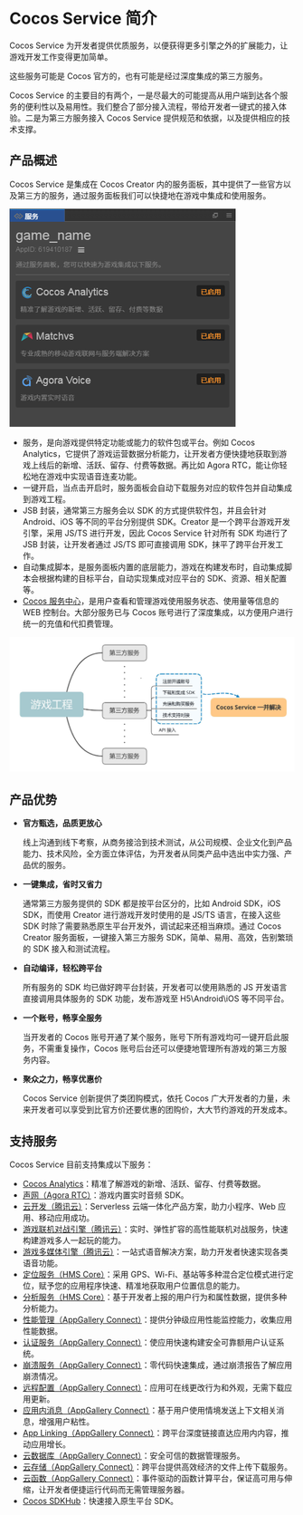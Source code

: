 # Cocos Service 简介

Cocos Service 为开发者提供优质服务，以便获得更多引擎之外的扩展能力，让游戏开发工作变得更加简单。

这些服务可能是 Cocos 官方的，也有可能是经过深度集成的第三方服务。

Cocos Service 的主要目的有两个，一是尽最大的可能提高从用户端到达各个服务的便利性以及易用性。我们整合了部分接入流程，带给开发者一键式的接入体验。二是为第三方服务接入 Cocos Service 提供规范和依据，以及提供相应的技术支撑。

## 产品概述

Cocos Service 是集成在 Cocos Creator 内的服务面板，其中提供了一些官方以及第三方的服务，通过服务面板我们可以快捷地在游戏中集成和使用服务。

![](image/service.png)

* 服务，是向游戏提供特定功能或能力的软件包或平台。例如 Cocos Analytics，它提供了游戏运营数据分析能力，让开发者方便快捷地获取到游戏上线后的新增、活跃、留存、付费等数据。再比如 Agora RTC，能让你轻松地在游戏中实现语音连麦功能。
* 一键开启，当点击开启时，服务面板会自动下载服务对应的软件包并自动集成到游戏工程。
* JSB 封装，通常第三方服务会以 SDK 的方式提供软件包，并且会针对 Android、iOS 等不同的平台分别提供 SDK。Creator 是一个跨平台游戏开发引擎，采用 JS/TS 进行开发，因此 Cocos Service 针对所有 SDK 均进行了 JSB 封装，让开发者通过 JS/TS 即可直接调用 SDK，抹平了跨平台开发工作。
* 自动集成脚本，是服务面板内置的底层能力，游戏在构建发布时，自动集成脚本会根据构建的目标平台，自动实现集成对应平台的 SDK、资源、相关配置等。
* [Cocos 服务中心](https://account.cocos.com/#/services)，是用户查看和管理游戏使用服务状态、使用量等信息的 WEB 控制台。大部分服务已与 Cocos 账号进行了深度集成，以方便用户进行统一的充值和代扣费管理。

![](image/about-normal-intergate.jpg)


## 产品优势

- **官方甄选，品质更放心**

  线上沟通到线下考察，从商务接洽到技术测试，从公司规模、企业文化到产品能力、技术风险，全方面立体评估，为开发者从同类产品中选出中实力强、产品优的服务。

- **一键集成，省时又省力**

  通常第三方服务提供的 SDK 都是按平台区分的，比如 Android SDK，iOS SDK，而使用 Creator 进行游戏开发时使用的是 JS/TS 语言，在接入这些 SDK 时除了需要熟悉原生平台开发外，调试起来还相当麻烦。通过 Cocos Creator 服务面板，一键接入第三方服务 SDK，简单、易用、高效，告别繁琐的 SDK 接入和测试流程。

- **自动编译，轻松跨平台**

  所有服务的 SDK 均已做好跨平台封装，开发者可以使用熟悉的 JS 开发语言直接调用具体服务的 SDK 功能，发布游戏至 H5\Android\iOS 等不同平台。

- **一个账号，畅享全服务**

  当开发者的 Cocos 账号开通了某个服务，账号下所有游戏均可一键开启此服务，不需重复操作，Cocos 账号后台还可以便捷地管理所有游戏的第三方服务内容。

- **聚众之力，畅享优惠价**

  Cocos Service 创新提供了类团购模式，依托 Cocos 广大开发者的力量，未来开发者可以享受到比官方价还要优惠的团购价，大大节约游戏的开发成本。

## 支持服务

Cocos Service 目前支持集成以下服务：

- [Cocos Analytics](cocos-analytics.md)：精准了解游戏的新增、活跃、留存、付费等数据。
- [声网（Agora RTC）](agora.md)：游戏内置实时音频 SDK。
- [云开发（腾讯云）](tcb.md)：Serverless 云端一体化产品方案，助力小程序、Web 应用、移动应用成功。
- [游戏联机对战引擎（腾讯云）](mgobe.md)：实时、弹性扩容的高性能联机对战服务，快速构建游戏多人一起玩的能力。
- [游戏多媒体引擎（腾讯云）](gme.md)：一站式语音解决方案，助力开发者快速实现各类语音功能。
- [定位服务（HMS Core）](hms-location.md)：采用 GPS、Wi-Fi、基站等多种混合定位模式进行定位，赋予您的应用程序快速、精准地获取用户位置信息的能力。
- [分析服务（HMS Core）](hms-analytics.md)：基于开发者上报的用户行为和属性数据，提供多种分析能力。
- [性能管理（AppGallery Connect）](agc-apm.md)：提供分钟级应用性能监控能力，收集应用性能数据。
- [认证服务（AppGallery Connect）](agc-auth.md)：使应用快速构建安全可靠额用户认证系统。
- [崩溃服务（AppGallery Connect）](agc-crash.md)：零代码快速集成，通过崩溃报告了解应用崩溃情况。
- [远程配置（AppGallery Connect）](agc-remote.md)：应用可在线更改行为和外观，无需下载应用更新。
- [应用内消息（AppGallery Connect）](agc-appmessaging.md)：基于用户使用情境发送上下文相关消息，增强用户粘性。
- [App Linking（AppGallery Connect）](agc-applinking.md)：跨平台深度链接直达应用内内容，推动应用增长。
- [云数据库（AppGallery Connect）](agc-clouddb.md)：安全可信的数据管理服务。
- [云存储（AppGallery Connect）](agc-cloudstorage.md)：跨平台提供高效经济的文件上传下载服务。
- [云函数（AppGallery Connect）](agc-cloudfunc.md)：事件驱动的函数计算平台，保证高可用与伸缩，让开发者便捷运行代码而无需管理服务器。
- [Cocos SDKHub](sdkhub.md)：快速接入原生平台 SDK。
